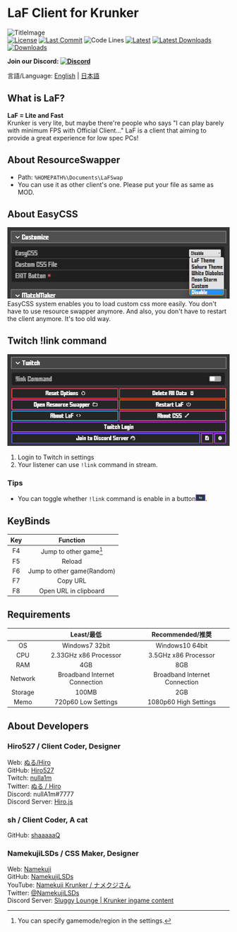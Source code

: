# LaF Client for Krunker
![TitleImage](./app/img/social.png)</br>
[![License](https://img.shields.io/github/license/Hiro527/LaF?style=flat-square)](https://github.com/Hiro527/LaF/blob/master/LICENSE)
[![Last Commit](https://img.shields.io/github/last-commit/Hiro527/LaF/master?style=flat-square)](https://github.com/Hiro527/LaF/tree/master)
![Code Lines](https://img.shields.io/tokei/lines/github/Hiro527/LaF?style=flat-square)
[![Latest](https://img.shields.io/github/v/release/Hiro527/LaF?style=flat-square)](https://github.com/Hiro527/LaF/releases/latest)
[![Latest Downloads](https://img.shields.io/github/downloads/Hiro527/LaF/latest/total?style=flat-square)](https://github.com/Hiro527/LaF/releases/latest)
[![Downloads](https://img.shields.io/github/downloads/Hiro527/LaF/total?style=flat-square&logo=appveyor)](https://github.com/Hiro527/LaF/releases)</br>

**Join our Discord: [![Discord](https://discord.com/api/guilds/911130667448954880/widget.png)](https://discord.gg/9M9TgDRt9G)**

言語/Language: [English](https://github.com/Hiro527/LaF/blob/master/README.md) | [日本語](https://github.com/Hiro527/LaF/blob/master/README_JA.md)

## What is LaF?
**LaF = Lite and Fast**</br>
Krunker is very lite, but maybe there're people who says "I can play barely with minimum FPS with Official Client..." LaF is a client that aiming to provide a great experience for low spec PCs!

## About ResourceSwapper
- Path: `%HOMEPATH%\Documents\LaFSwap`
- You can use it as other client's one. Please put your file as same as MOD.

## About EasyCSS
![EasyCSS](./app/img/readme/easycss-1.png)<br>
EasyCSS system enables you to load custom css more easily. You don't have to use resource swapper anymore. And also, you don't have to restart the client anymore. It's too old way.

## Twitch !link command
![Twitch Login](./app/img/readme/twitch-1.png)
1. Login to Twitch in settings
2. Your listener can use `!link` command in stream.

### Tips
- You can toggle whether `!link` command is enable in a button![Button](./app/img/readme/twitch-2.png).

## KeyBinds
| Key | Function |
|:---:|   :---:  |
| F4  | Jump to other game[^1] |
| F5  | Reload |
| F6  | Jump to other game(Random) |
| F7  | Copy URL |
| F8  | Open URL in clipboard |

[^1]: You can specify gamemode/region in the settings.

## Requirements
|     | Least/最低 | Recommended/推奨 |
|:---:|   :---:   |      :---:      |
| OS  | Windows7 32bit | Windows10 64bit |
| CPU | 2.33GHz x86 Processor | 3.5GHz x86 Processor |
| RAM | 4GB | 8GB |
| Network | Broadband Internet Connection | Broadband Internet Connection |
| Storage | 100MB | 2GB |
| Memo | 720p60 Low Settings | 1080p60 High Settings |

## About Developers
### Hiro527 / **Client Coder, Designer**<br>
Web: [ぬる/Hiro](https://hiro527.github.io/)<br>
GitHub: [Hiro527](https://github.com/Hiro527)<br>
Twitch: [nulla1m](https://twitch.tv/nulla1m)<br>
Twitter: [ぬる / Hiro](https://twitter.com/nullA1m)<br>
Discord: nullA1m#7777<br>
Discord Server: [Hiro.js](https://discord.gg/9M9TgDRt9G)<br>

### sh / **Client Coder, A cat**<br>
GitHub: [shaaaaaQ](https://github.com/shaaaaaQ)

### NamekujiLSDs / **CSS Maker, Designer**<br>
Web: [Namekuji](https://namekujilsds.github.io/)<br>
GitHub: [NamekujiLSDs](https://github.com/NamekujiLSDs)<br>
YouTube: [Namekuji Krunker / ナメクジさん](https://www.youtube.com/channel/UCH65I7YbpEK7B8-Wkr75CJQ)<br>
Twitter: [@NamekujiLSDs](https://twitter.com/namekujilsds)<br>
Discord Server: [Sluggy Lounge | Krunker ingame content](https://discord.gg/qusjZSbXQX)<br>